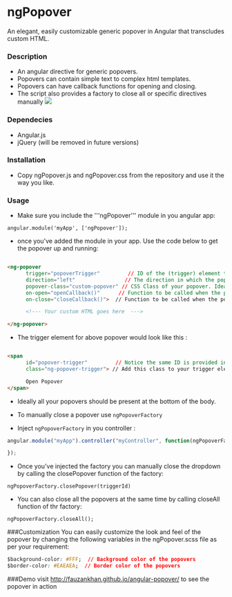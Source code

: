 # ngPopover
An elegant, easily customizable generic popover in Angular that transcludes custom HTML.

### Description
* An angular directive for generic popovers.
* Popovers can contain simple text to complex html templates.
* Popovers can have callback functions for opening and closing.
* The script also provides a factory to close all or specific directives manually
![](http://s21.postimg.org/8zwq3pzzb/popover1.png)

### Dependecies
* Angular.js
* jQuery (will be removed in future versions)

### Installation
* Copy ngPopover.js and ngPopover.css from the repository and use it the way you like.

### Usage
* Make sure you include the '''ngPopover''' module in you angular app: 

```
angular.module('myApp', ['ngPopover']);
```

* once you've added the module in your app. Use the code below to get the popover up and running:

```html

<ng-popover 
      trigger="popoverTrigger"         // ID of the (trigger) element that'll open/close the popover
      direction="left"                // The direction in which the popover hould appear can be equal to top, bottom, left & right. bottom is the default value
      popover-class="custom-popover" // CSS Class of your popover. Ideally you should define the styles of your HTML under this class 
      on-open="openCallback()"      // Function to be called when the popover is shown
      on-close="closeCallback()">  // Function to be called when the popover is hidden

      <!--- Your custom HTML goes here  --->

</ng-popover>

```
* The trigger element for above popover would look like this :

```html

<span 
      id="popover-trigger"         // Notice the same ID is provided in the trigger attribute of the popover
      class="ng-popover-trigger"> // Add this class to your trigger elements

      Open Popover
</span>

```

* Ideally all your popovers should be present at the bottom of the body.

* To manually close a popover use ```ngPopoverFactory```
* Inject ```ngPopoverFactory``` in you controller : 

```javascript
angular.module("myApp").controller("myController", function(ngPopoverFactory){

});
```

* Once you've injected the factory you can manually close the dropdown by calling the closePopover function of the factory: 

```
ngPopoverFactory.closePopover(triggerId)
```

* You can also close all the popovers at the same time by calling closeAll function of thr factory: 

```
ngPopoverFactory.closeAll();
```

###Customization
You can easily customize the look and feel of the popover by changing the following variables in the ngPopover.scss file as per your requirement:

```css
$background-color: #FFF;  // Background color of the popovers
$border-color: #EAEAEA;  // Border color of the popovers
```


###Demo
visit <a href="http://fauzankhan.github.io/angular-popover/">http://fauzankhan.github.io/angular-popover/</a> to see the popover in action

